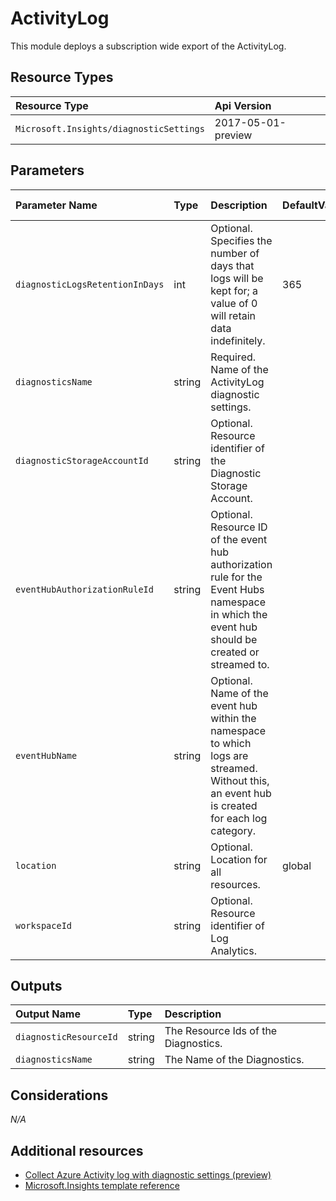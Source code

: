 # ActivityLog

This module deploys a subscription wide export of the ActivityLog.

## Resource Types

|Resource Type|Api Version|
|:--|:--|
|`Microsoft.Insights/diagnosticSettings`|2017-05-01-preview|


## Parameters

| Parameter Name | Type | Description | DefaultValue | Possible values |
| :-- | :-- | :-- | :-- | :-- |
| `diagnosticLogsRetentionInDays` | int | Optional. Specifies the number of days that logs will be kept for; a value of 0 will retain data indefinitely. | 365 |  |
| `diagnosticsName` | string | Required. Name of the ActivityLog diagnostic settings. |  |  |
| `diagnosticStorageAccountId` | string | Optional. Resource identifier of the Diagnostic Storage Account. |  |  |
| `eventHubAuthorizationRuleId` | string | Optional. Resource ID of the event hub authorization rule for the Event Hubs namespace in which the event hub should be created or streamed to. |  |  |
| `eventHubName` | string | Optional. Name of the event hub within the namespace to which logs are streamed. Without this, an event hub is created for each log category. |  |  |
| `location` | string | Optional. Location for all resources. | global |  |
| `workspaceId` | string | Optional. Resource identifier of Log Analytics. |  |  |


## Outputs

| Output Name | Type | Description |
| :-- | :-- | :-- |
| `diagnosticResourceId` | string | The Resource Ids of the Diagnostics. |
| `diagnosticsName` | string | The Name of the Diagnostics. |

## Considerations

*N/A*

## Additional resources

- [Collect Azure Activity log with diagnostic settings (preview)](https://docs.microsoft.com/en-us/azure/azure-monitor/platform/diagnostic-settings-subscription)
- [Microsoft.Insights template reference](https://docs.microsoft.com/en-us/azure/templates/microsoft.insights/allversions)